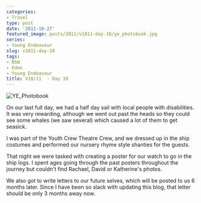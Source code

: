```yaml
---
categories:
- Travel
type: post
date: '2011-10-27'
featured_image: posts/2011/v1811-day-10/ye_photobook.jpg
series:
- Young Endeavour
slug: v1811-day-10
tags:
- NSW
- Eden
- Young Endeavour
title: V18/11  - Day 10
---
```


![YE_Photobook](ye_photobook.jpg)

On our last full day, we had a half day sail with local people with disabilities. It was very rewarding, although we went out past the heads so they could see some whales (we saw several) which caused a lot of them to get seasick.

I was part of the Youth Crew Theatre Crew, and we dressed up in the ship costumes and performed our nursery rhyme style shanties for the guests.

That night we were tasked with creating a poster for our watch to go in the ship logs. I spent ages going through the past posters throughout the journey but couldn't find Rachael, David or Katherine's photos.

We also got to write letters to our future selves, which will be posted to us 6 months later. Since I have been so slack with updating this blog, that letter should be only 3 months away now.